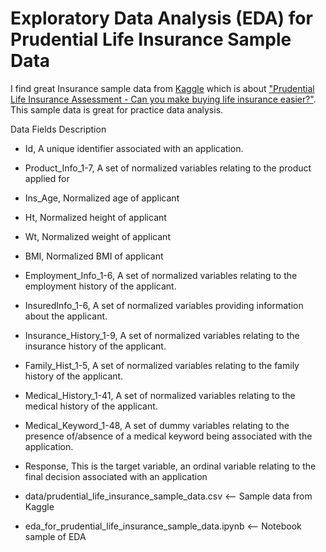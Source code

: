 # Exploratory Data Analysis (EDA) for Prudential Life Insurance Sample Data

I find great Insurance sample data from [Kaggle](https://www.kaggle.com/) which is about ["Prudential Life Insurance Assessment - Can you make buying life insurance easier?"](https://www.kaggle.com/c/prudential-life-insurance-assessment). This sample data is great for practice data analysis.


Data Fields Description
* Id, A unique identifier associated with an application.
* Product_Info_1-7, A set of normalized variables relating to the product applied for
* Ins_Age, Normalized age of applicant
* Ht, Normalized height of applicant
* Wt, Normalized weight of applicant
* BMI, Normalized BMI of applicant
* Employment_Info_1-6, A set of normalized variables relating to the employment history of the applicant.
* InsuredInfo_1-6, A set of normalized variables providing information about the applicant.
* Insurance_History_1-9, A set of normalized variables relating to the insurance history of the applicant.
* Family_Hist_1-5, A set of normalized variables relating to the family history of the applicant.
* Medical_History_1-41, A set of normalized variables relating to the medical history of the applicant.
* Medical_Keyword_1-48, A set of dummy variables relating to the presence of/absence of a medical keyword being associated with the application.
* Response, This is the target variable, an ordinal variable relating to the final decision associated with an application


* data/prudential_life_insurance_sample_data.csv <-- Sample data from Kaggle
* eda_for_prudential_life_insurance_sample_data.ipynb <-- Notebook sample of EDA



